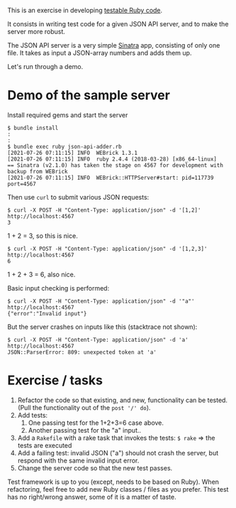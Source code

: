 This is an exercise in developing [testable Ruby code](https://www.oreilly.com/library/view/ruby-best-practices/9780596157487/ch01.html).

It consists in writing test code for a given JSON API server, and to make the server more robust.

The JSON API server is a very simple [Sinatra](https://github.com/sinatra/sinatra) app, consisting of only one file. It takes as input a JSON-array numbers and adds them up.

Let's run through a demo.

# Demo of the sample server

Install required gems and start the server
```
$ bundle install
:
:
$ bundle exec ruby json-api-adder.rb 
[2021-07-26 07:11:15] INFO  WEBrick 1.3.1
[2021-07-26 07:11:15] INFO  ruby 2.4.4 (2018-03-28) [x86_64-linux]
== Sinatra (v2.1.0) has taken the stage on 4567 for development with backup from WEBrick
[2021-07-26 07:11:15] INFO  WEBrick::HTTPServer#start: pid=117739 port=4567
```

Then use `curl` to submit various JSON requests:


```
$ curl -X POST -H "Content-Type: application/json" -d '[1,2]' http://localhost:4567
3
```

1 + 2 = 3, so this is nice.

```
$ curl -X POST -H "Content-Type: application/json" -d '[1,2,3]' http://localhost:4567
6
```
1 + 2 + 3 = 6, also nice.

Basic input checking is performed:

```
$ curl -X POST -H "Content-Type: application/json" -d '"a"' http://localhost:4567
{"error":"Invalid input"}
```

But the server crashes on inputs like this (stacktrace not shown):

```
$ curl -X POST -H "Content-Type: application/json" -d 'a' http://localhost:4567     
JSON::ParserError: 809: unexpected token at 'a'
```

# Exercise / tasks

1. Refactor the code so that existing, and new, functionality can be tested. (Pull the functionality out of the `post '/' do`).
2. Add tests:
    1. One passing test for the 1+2+3=6 case above.
    2. Another passing test for the "a" input..
3. Add a `Rakefile` with a rake task that invokes the tests: `$ rake`  => the tests are executed
4. Add a failing test: invalid JSON ("a") should not crash the server, but respond with the same invalid input error.
5. Change the server code so that the new test passes.

Test framework is up to you (except, needs to be based on Ruby). When refactoring, feel free to add new Ruby classes / files as you prefer.
This test has no right/wrong answer, some of it is a matter of taste.
